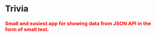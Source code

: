 # Trivia

<div  style="color:red;">
<h3>Small and easiest app for showing data from JSON API in the form of small test.</h3>
  </div>
